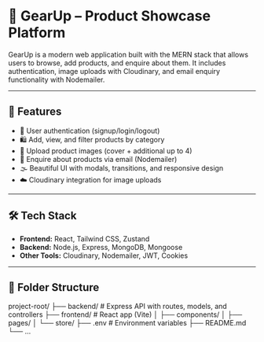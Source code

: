 # 🧥 GearUp – Product Showcase Platform

GearUp is a modern web application built with the MERN stack that allows users to browse, add products, and enquire about them. It includes authentication, image uploads with Cloudinary, and email enquiry functionality with Nodemailer.

---

## 🚀 Features

- 👤 User authentication (signup/login/logout)  
- 🛍️ Add, view, and filter products by category  
- 📸 Upload product images (cover + additional up to 4)  
- 📧 Enquire about products via email (Nodemailer)  
- 🌫️ Beautiful UI with modals, transitions, and responsive design  
- ☁️ Cloudinary integration for image uploads  

---

## 🛠️ Tech Stack

- **Frontend:** React, Tailwind CSS, Zustand  
- **Backend:** Node.js, Express, MongoDB, Mongoose  
- **Other Tools:** Cloudinary, Nodemailer, JWT, Cookies  

---

## 📂 Folder Structure

project-root/
├── backend/ # Express API with routes, models, and controllers
├── frontend/ # React app (Vite)
│ ├── components/
│ ├── pages/
│ └── store/
├── .env # Environment variables
├── README.md
└── ...
